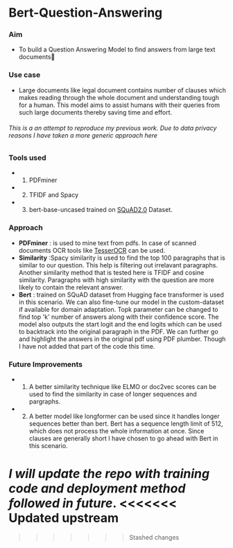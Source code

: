 # Bert-Question-Answering
 
### Aim
- To build a Question Answering Model to find answers from large text documents📖

### Use case
- Large documents like legal document contains number of clauses which makes reading through the whole document and understanding tough for a human. This model aims to assist humans with their queries from such large documents thereby saving time and effort.

###### *This is a an attempt to reproduce my previous work. Due to data privacy reasons I have taken a more generic approach here*

### Tools used
- 1. PDFminer  
- 2. TFIDF and Spacy
- 3. bert-base-uncased trained on [SQuAD2.0]([url](https://rajpurkar.github.io/SQuAD-explorer/explore/v2.0/dev/)) Dataset. 

### Approach
- **PDFminer** : is used to mine text from pdfs. In case of scanned documents OCR tools like [TesserOCR](https://anaconda.org/conda-forge/tesserocr) can be used. 
- **Similarity** :Spacy similarity is used to find the top 100 paragraphs that is similar to our question. This help is filtering out irrelavant paragraphs. Another similarity method that is tested here is TFIDF and cosine similarity. Paragraphs with high similarity with the question are more likely to contain the relevant answer. 
- **Bert** : trained on SQuAD dataset from Hugging face transformer is used in this scenario. We can also fine-tune our model in the custom-dataset if available for domain adaptation. Topk parameter can be changed to find top 'k' number of answers along with their confidence score. The model also outputs the start logit and the end logits which can be used to backtrack into the original paragraph in the PDF. We can further go and highlight the answers in the original pdf using PDF plumber. Though I have not added that part of the code this time. 

### Future Improvements
- 1. A better similarity technique like ELMO or doc2vec scores can be used to find the similarity in case of longer sequences and pargraphs.
- 2. A better model like longformer can be used since it handles longer sequences better than bert. Bert has a sequence length limit of 512, which does not process the whole information at once. Since clauses are generally short I have chosen to go ahead with Bert in this scenario. 







*I will update the repo with training code and deployment method followed in future*.
<<<<<<< Updated upstream
=======
 
>>>>>>> Stashed changes
